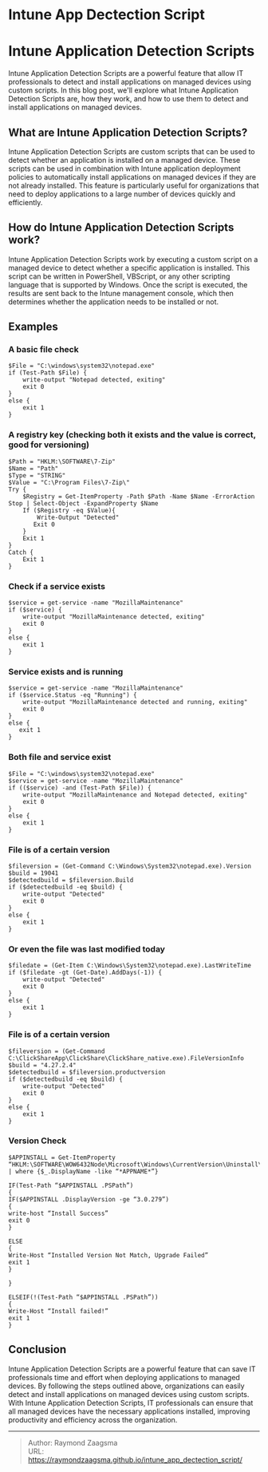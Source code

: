 # Intune App Dectection Script


<!--more-->

# Intune Application Detection Scripts

Intune Application Detection Scripts are a powerful feature that allow IT professionals to detect and install applications on managed devices using custom scripts. In this blog post, we'll explore what Intune Application Detection Scripts are, how they work, and how to use them to detect and install applications on managed devices.

## What are Intune Application Detection Scripts?

Intune Application Detection Scripts are custom scripts that can be used to detect whether an application is installed on a managed device. These scripts can be used in combination with Intune application deployment policies to automatically install applications on managed devices if they are not already installed. This feature is particularly useful for organizations that need to deploy applications to a large number of devices quickly and efficiently.

## How do Intune Application Detection Scripts work?

Intune Application Detection Scripts work by executing a custom script on a managed device to detect whether a specific application is installed. This script can be written in PowerShell, VBScript, or any other scripting language that is supported by Windows. Once the script is executed, the results are sent back to the Intune management console, which then determines whether the application needs to be installed or not.

## Examples

### A basic file check
``` 
$File = "C:\windows\system32\notepad.exe"
if (Test-Path $File) {
    write-output "Notepad detected, exiting"
    exit 0
}
else {
    exit 1
}
```

### A registry key (checking both it exists and the value is correct, good for versioning)
```
$Path = "HKLM:\SOFTWARE\7-Zip"
$Name = "Path"
$Type = "STRING"
$Value = "C:\Program Files\7-Zip\"
Try {
    $Registry = Get-ItemProperty -Path $Path -Name $Name -ErrorAction Stop | Select-Object -ExpandProperty $Name
    If ($Registry -eq $Value){
        Write-Output "Detected"
       Exit 0
    } 
    Exit 1
} 
Catch {
    Exit 1
}
```
### Check if a service exists
```
$service = get-service -name "MozillaMaintenance"
if ($service) {
    write-output "MozillaMaintenance detected, exiting"
    exit 0
}
else {
    exit 1
}
```
### Service exists and is running
```
$service = get-service -name "MozillaMaintenance"
if ($service.Status -eq "Running") {
    write-output "MozillaMaintenance detected and running, exiting"
    exit 0
}
else {
   exit 1
}
```
### Both file and service exist
```
$File = "C:\windows\system32\notepad.exe"
$service = get-service -name "MozillaMaintenance"
if (($service) -and (Test-Path $File)) {
    write-output "MozillaMaintenance and Notepad detected, exiting"
    exit 0
}
else {
    exit 1
}
```
### File is of a certain version
```
$fileversion = (Get-Command C:\Windows\System32\notepad.exe).Version
$build = 19041
$detectedbuild = $fileversion.Build
if ($detectedbuild -eq $build) {
    write-output "Detected"
    exit 0
}
else {
    exit 1
}
```

### Or even the file was last modified today
```
$filedate = (Get-Item C:\Windows\System32\notepad.exe).LastWriteTime
if ($filedate -gt (Get-Date).AddDays(-1)) {
    write-output "Detected"
    exit 0
}
else {
    exit 1
}
```
### File is of a certain version
```
$fileversion = (Get-Command C:\ClickShareApp\ClickShare\ClickShare_native.exe).FileVersionInfo
$build = "4.27.2.4"
$detectedbuild = $fileversion.productversion
if ($detectedbuild -eq $build) {
	write-output "Detected"
	exit 0
}
else {
	exit 1
}
```
### Version Check
```
$APPINSTALL = Get-ItemProperty “HKLM:\SOFTWARE\WOW6432Node\Microsoft\Windows\CurrentVersion\Uninstall\*” | where {$_.DisplayName -like “*APPNAME*”}

IF(Test-Path “$APPINSTALL .PSPath”)
{
IF($APPINSTALL .DisplayVersion -ge “3.0.279”)
{
write-host “Install Success”
exit 0
}

ELSE
{
Write-Host “Installed Version Not Match, Upgrade Failed”
exit 1
}

}

ELSEIF(!(Test-Path “$APPINSTALL .PSPath”))
{
Write-Host “Install failed!”
exit 1
}
```

## Conclusion

Intune Application Detection Scripts are a powerful feature that can save IT professionals time and effort when deploying applications to managed devices. By following the steps outlined above, organizations can easily detect and install applications on managed devices using custom scripts. With Intune Application Detection Scripts, IT professionals can ensure that all managed devices have the necessary applications installed, improving productivity and efficiency across the organization.

---

> Author: Raymond Zaagsma  
> URL: https://raymondzaagsma.github.io/intune_app_dectection_script/  

